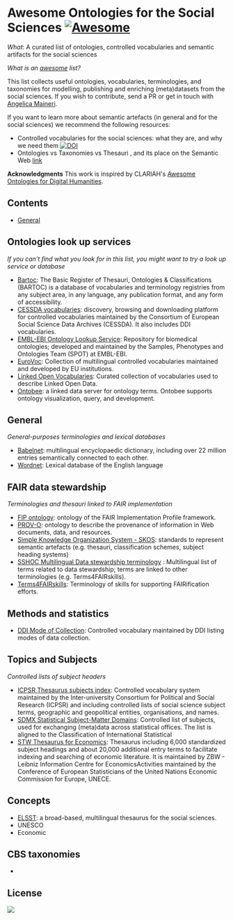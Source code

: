 # Awesome Ontologies for the Social Sciences [![Awesome](https://awesome.re/badge.svg)](https://awesome.re)
*What*: A curated list of ontologies, controlled vocabularies and semantic artifacts for the social sciences

*What is an [awesome](https://github.com/sindresorhus/awesome) list?*

This list collects useful ontologies, vocabularies, terminologies, and taxonomies for modelling, publishing and enriching (meta)datasets from the social sciences. If you wish to contribute, send a PR or get in touch with [Angelica Maineri](mailto:angelica@odissei-data.nl). 

If you want to learn more about semantic artefacts (in general and for the social sciences) we recommend the following resources:
- Controlled vocabularies for the social sciences: what they are, and why we need them [![DOI](https://zenodo.org/badge/DOI/10.5281/zenodo.7157800.svg)](https://doi.org/10.5281/zenodo.7157800)
- Ontologies vs Taxonomies vs Thesauri , and its place on the Semantic Web [link](https://blog.thedigitalgroup.com/ontologies-vs-taxonomies-vs-thesauri-and-its-place-on-the-semantic-web)

**Acknowledgments** This work is inspired by CLARIAH's [Awesome Ontologies for Digital Humanities](https://github.com/CLARIAH/awesome-humanities-ontologies).

## Contents
- [General](#general)

## Ontologies look up services
_If you can’t find what you look for in this list, you might want to try a look up service or database_
- [Bartoc](https://bartoc.org/vocabularies): The Basic Register of Thesauri, Ontologies & Classifications (BARTOC) is a database of vocabularies and terminology registries from any subject area, in any language, any publication format, and any form of accessibility.
- [CESSDA vocabularies](https://vocabularies.cessda.eu/): discovery, browsing and downloading platform for controlled vocabularies maintained by the Consortium of European Social Science Data Archives (CESSDA). It also includes DDI vocabularies.
- [EMBL-EBI Ontology Lookup Service](https://www.ebi.ac.uk/ols/index): Repository for biomedical ontologies; developed and maintained by the Samples, Phenotypes and Ontologies Team (SPOT) at EMBL-EBI.
- [EuroVoc](https://op.europa.eu/en/web/eu-vocabularies): Collection of multilingual controlled vocabularies maintained and developed by EU institutions. 
- [Linked Open Vocabularies](https://lov.linkeddata.es/dataset/lov/): Curated collection of vocabularies used to describe Linked Open Data.  
- [Ontobee](https://ontobee.org/): a linked data server for ontology terms. Ontobee supports ontology visualization, query, and development. 

## General
_General-purposes terminologies and lexical databases_
- [Babelnet](https://babelnet.org/): multilingual encyclopaedic dictionary, including over 22 million entries semantically connected to each other.  
- [Wordnet](https://wordnet.princeton.edu/): Lexical database of the English language

## FAIR data stewardship
_Terminologies and thesauri linked to FAIR implementation_
- [FIP ontology](https://peta-pico.github.io/FAIR-nanopubs/fip/index-en.html): ontology of the FAIR Implementation Profile framework.
- [PROV-O](https://www.w3.org/TR/prov-o/): ontology to describe the provenance of information in Web documents, data, and resources.
- [Simple Knowledge Organization System  - SKOS](https://www.w3.org/2004/02/skos/): standards to represent semantic artefacts (e.g. thesauri, classification schemes, subject heading systems)
- [SSHOC Multilingual Data stewardship terminology](https://vocabs.sshopencloud.eu/vocabularies/sshocterm/en/index/A) : Multilingual list of terms related to data stewardship; terms are linked to other terminologies (e.g. Terms4FAIRskills).
- [Terms4FAIRskills](https://github.com/terms4fairskills/FAIRterminology): Terminology of skills for supporting FAIRification efforts. 

## Methods and statistics
- [DDI Mode of Collection](https://ddialliance.org/Specification/DDI-CV/ModeOfCollection_3.0.html): Controlled vocabulary maintained by DDI listing modes of data collection.

## Topics and Subjects
_Controlled lists of subject headers_
- [ICPSR Thesaurus subjects index](https://www.icpsr.umich.edu/web/ICPSR/thesaurus/index): Controlled vocabulary system maintained by the Inter-university Consortium for Political and Social Research (ICPSR) and including controlled lists of social science subject terms, geographic and geopolitical entities,  organisations, and names.
- [SDMX Statistical Subject-Matter Domains](https://registry.sdmx.org/ws/public/sdmxapi/rest/categoryscheme/SDMX/STAT_SUBJECT_MATTER/1.0): Controlled list of subjects, used for exchanging (meta)data across statistical offices. The list is aligned to the Classification of International Statistical 
- [STW Thesaurus for Economics](https://zbw.eu/stw/version/latest/about.en.html): Thesaurus including 6,000 standardized subject headings and about 20,000 additional entry terms to facilitate indexing and searching of economic literature. It is maintained by ZBW - Leibniz Information Centre for EconomicsActivities maintained by the Conference of European Statisticians of the United Nations Economic Commission for Europe, UNECE.



## Concepts
- [ELSST](https://elsst.cessda.eu/): a broad-based, multilingual thesaurus for the social sciences.
- UNESCO
- Economic

## CBS taxonomies
- 


## License
<a href="http://creativecommons.org/publicdomain/zero/1.0/"><img src="https://i.creativecommons.org/p/zero/1.0/88x31.png"></a>

